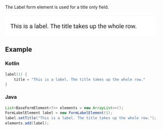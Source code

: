The Label form element is used for a title only field.

![Example](/images/Label.PNG)

## Example

### Kotlin

```kotlin
label(1) {
    title = "This is a label. The title takes up the whole row."
}
```

### Java

```java
List<BaseFormElement<?>> elements = new ArrayList<>();
FormLabelElement label = new FormLabelElement(1);
label.setTitle("This is a label. The title takes up the whole row.");
elements.add(label);
```
